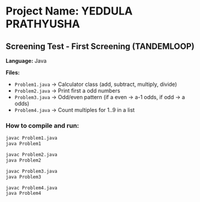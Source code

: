 # Project Name: YEDDULA PRATHYUSHA

## Screening Test - First Screening (TANDEMLOOP)
**Language:** Java

**Files:**
- `Problem1.java`  → Calculator class (add, subtract, multiply, divide)
- `Problem2.java`  → Print first a odd numbers
- `Problem3.java`  → Odd/even pattern (if a even → a-1 odds, if odd → a odds)
- `Problem4.java`  → Count multiples for 1..9 in a list

### How to compile and run:
```bash
javac Problem1.java
java Problem1

javac Problem2.java
java Problem2

javac Problem3.java
java Problem3

javac Problem4.java
java Problem4
